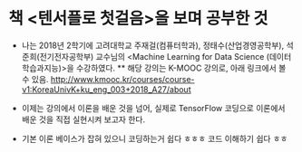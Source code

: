# 책 <텐서플로 첫걸음>을 보며 공부한 것

* 나는 2018년 2학기에 고려대학교 주재걸(컴퓨터학과), 정태수(산업경영공학부), 석준희(전기전자공학부) 교수님의 <Machine Learning for Data Science (데이터학습과지능)>을 수강하였다.
** 해당 강의는 K-MOOC 강의로, 아래 링크에서 볼 수 있음.
http://www.kmooc.kr/courses/course-v1:KoreaUnivK+ku_eng_003+2018_A27/about

* 이제는 강의에서 이론을 배운 것을 넘어, 실제로 TensorFlow 코딩으로 이론에서 배운 것을 직접 실현시켜 보고자 한다.

* 기본 이론 베이스가 잡혀 있으니 코딩하는거 쉽다 ㅎㅎㅎ 코드 이해하기 쉽다 ㅎㅎ 
